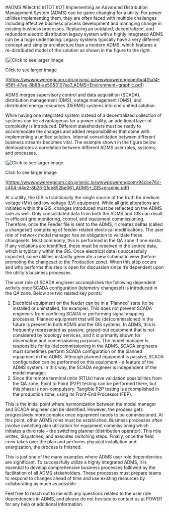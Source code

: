  #ADMS #Electric #ITOT  #OT
Implementing an Advanced Distribution Management System (ADMS) can be game changing for a utility. For power utilities implementing them, they are often faced with multiple challenges including effective business process development and managing change in existing business processes. Replacing an outdated, decentralized, and redundant electric distribution legacy system with a highly integrated ADMS can be a huge undertaking. Legacy systems typically have a very different concept and simpler architecture than a modern ADMS, which features a re-distributed model of the solution as shown in the figure to the right.

[](https://wwwpowerengcom.cdn.prismic.io/wwwpowerengcom/bd4f5a14-456f-47ee-8b88-ae5053107ee7_ADMS+Environment+graphic.pdf)

[![Click to see larger image](https://images.prismic.io/wwwpowerengcom/c2986fb0-7a10-45f0-a63f-f3d6c9811f63_ADMS+Environment+graphic.jpg?auto=compress,format)

Click to see larger image



](https://wwwpowerengcom.cdn.prismic.io/wwwpowerengcom/bd4f5a14-456f-47ee-8b88-ae5053107ee7_ADMS+Environment+graphic.pdf)

ADMS merges supervisory control and data acquisition (SCADA), distribution management (DMS), outage management (OMS), and distributed energy resources (DERMS) systems into one unified solution.

While having one integrated system instead of a decentralized collection of systems can be advantageous for a power utility, an additional layer of complexity is introduced. Different stakeholders must be ready to accommodate the changes and added responsibilities that come with implementing a unified solution. Internal consolidation between different business streams becomes vital. The example shown in the figure below demonstrates a correlation between different ADMS user roles, systems, and processes.

[](https://wwwpowerengcom.cdn.prismic.io/wwwpowerengcom/94dce76c-c404-44e2-8b25-2fcb852be061_ADMS+_GIS+graphic.pdf)

[![Click to see larger image](https://images.prismic.io/wwwpowerengcom/773b76d9-e37d-453c-81dc-ec63ffdabfd5_ADMS+_GIS+graphic_rev.jpg?auto=compress,format)

Click to see larger image



](https://wwwpowerengcom.cdn.prismic.io/wwwpowerengcom/94dce76c-c404-44e2-8b25-2fcb852be061_ADMS+_GIS+graphic.pdf)

At a utility, the GIS is traditionally the single source of the truth for medium voltage (MV) and low voltage (LV) equipment. While all grid alterations are initiated within the GIS, changes introduced must be reflected on the ADMS side as well. Only consolidated data from both the ADMS and GIS can result in efficient grid monitoring, control, and equipment commissioning. Therefore, once the Feeder file is sent to the ADMS, it creates deltas (called a changeset) comprising of feeder-related electrical modifications. The user role of network model manager has an obligation to validate these changesets. Most commonly, this is performed in the QA zone if one exists. If any violations are identified, these must be resolved in the source data, which is typically within the GIS. Once electrical data is successfully imported, some utilities instantly generate a new schematic view (before promoting the changeset to the Production zone). When this step occurs and who performs this step is open for discussion since it’s dependent upon the utility's business processes.

The user role of SCADA engineer accomplishes the following dependent activity once SCADA configuration (telemetry changeset) is introduced in the QA zone. Below are two related key points:

1.  Electrical equipment on the feeder can be in a 'Planned' state (to be installed or uninstalled, for example). This does not prevent SCADA engineers from confining SCADA or performing signal mapping processes. Planned equipment that will be (de)commissioned in the future is present in both ADMS and the GIS systems. In ADMS, this is frequently represented as passive, grayed-out equipment that is not considered by topology services, and it is primarily shown for observation and commissioning purposes. The model manager is responsible for its (de)commissioning in the ADMS. SCADA engineers must sometimes perform SCADA configuration on the planned equipment in the ADMS. Although planned equipment is passive, SCADA configuration can be performed on this equipment - a feature of the ADMS system. In this way, the SCADA engineer is independent of the model manager.
2.  Since the remote terminal units (RTUs) have validation possibilities from the QA zone, Point to Point (P2P) testing can be performed there, but this phase is non-compulsory. Tangible P2P testing is accomplished in the production zone, using its Front-End Processor (FEP).

This is the initial point where harmonization between the model manager and SCADA engineer can be identified. However, the process gets progressively more complex once equipment needs to be commissioned. At this point, other ADMS roles must be established. Business processes often involve switching plan utilization for equipment commissioning which initiates a third role – the switching planner (distribution operator). This role writes, dispatches, and executes switching steps. Finally, once the field crew takes over the plan and performs physical installation and energization, the process is finished. 

This is just one of the many examples where ADMS user role dependencies are significant. To successfully utilize a highly integrated ADMS, it is essential to develop comprehensive business processes followed by the facilitation of all ADMS stakeholders. These processes must prepare teams to respond to changes ahead of time and use existing resources by collaborating as much as possible.

Feel free to reach out to me with any questions related to the user role dependencies in ADMS, and please do not hesitate to contact us at POWER for any help or additional information.